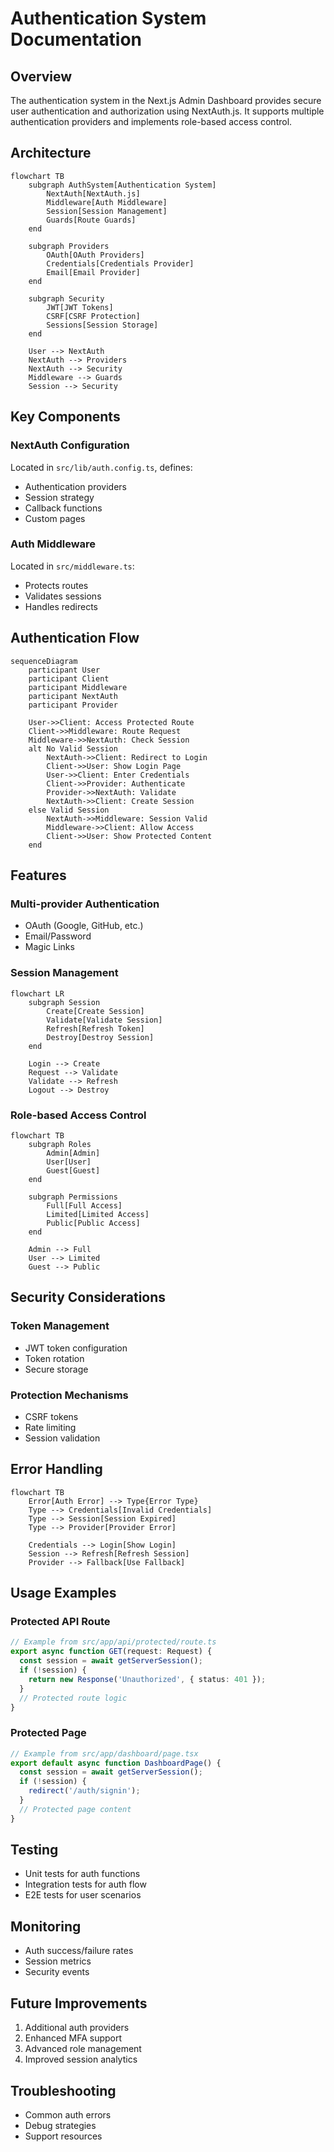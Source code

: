 # Authentication System Documentation

## Overview

The authentication system in the Next.js Admin Dashboard provides secure user authentication and authorization using NextAuth.js. It supports multiple authentication providers and implements role-based access control.

## Architecture

```mermaid
flowchart TB
    subgraph AuthSystem[Authentication System]
        NextAuth[NextAuth.js]
        Middleware[Auth Middleware]
        Session[Session Management]
        Guards[Route Guards]
    end

    subgraph Providers
        OAuth[OAuth Providers]
        Credentials[Credentials Provider]
        Email[Email Provider]
    end

    subgraph Security
        JWT[JWT Tokens]
        CSRF[CSRF Protection]
        Sessions[Session Storage]
    end

    User --> NextAuth
    NextAuth --> Providers
    NextAuth --> Security
    Middleware --> Guards
    Session --> Security
```

## Key Components

### NextAuth Configuration

Located in `src/lib/auth.config.ts`, defines:

- Authentication providers
- Session strategy
- Callback functions
- Custom pages

### Auth Middleware

Located in `src/middleware.ts`:

- Protects routes
- Validates sessions
- Handles redirects

## Authentication Flow

```mermaid
sequenceDiagram
    participant User
    participant Client
    participant Middleware
    participant NextAuth
    participant Provider

    User->>Client: Access Protected Route
    Client->>Middleware: Route Request
    Middleware->>NextAuth: Check Session
    alt No Valid Session
        NextAuth->>Client: Redirect to Login
        Client->>User: Show Login Page
        User->>Client: Enter Credentials
        Client->>Provider: Authenticate
        Provider->>NextAuth: Validate
        NextAuth->>Client: Create Session
    else Valid Session
        NextAuth->>Middleware: Session Valid
        Middleware->>Client: Allow Access
        Client->>User: Show Protected Content
    end
```

## Features

### Multi-provider Authentication

- OAuth (Google, GitHub, etc.)
- Email/Password
- Magic Links

### Session Management

```mermaid
flowchart LR
    subgraph Session
        Create[Create Session]
        Validate[Validate Session]
        Refresh[Refresh Token]
        Destroy[Destroy Session]
    end

    Login --> Create
    Request --> Validate
    Validate --> Refresh
    Logout --> Destroy
```

### Role-based Access Control

```mermaid
flowchart TB
    subgraph Roles
        Admin[Admin]
        User[User]
        Guest[Guest]
    end

    subgraph Permissions
        Full[Full Access]
        Limited[Limited Access]
        Public[Public Access]
    end

    Admin --> Full
    User --> Limited
    Guest --> Public
```

## Security Considerations

### Token Management

- JWT token configuration
- Token rotation
- Secure storage

### Protection Mechanisms

- CSRF tokens
- Rate limiting
- Session validation

## Error Handling

```mermaid
flowchart TB
    Error[Auth Error] --> Type{Error Type}
    Type --> Credentials[Invalid Credentials]
    Type --> Session[Session Expired]
    Type --> Provider[Provider Error]

    Credentials --> Login[Show Login]
    Session --> Refresh[Refresh Session]
    Provider --> Fallback[Use Fallback]
```

## Usage Examples

### Protected API Route

```typescript
// Example from src/app/api/protected/route.ts
export async function GET(request: Request) {
  const session = await getServerSession();
  if (!session) {
    return new Response('Unauthorized', { status: 401 });
  }
  // Protected route logic
}
```

### Protected Page

```typescript
// Example from src/app/dashboard/page.tsx
export default async function DashboardPage() {
  const session = await getServerSession();
  if (!session) {
    redirect('/auth/signin');
  }
  // Protected page content
}
```

## Testing

- Unit tests for auth functions
- Integration tests for auth flow
- E2E tests for user scenarios

## Monitoring

- Auth success/failure rates
- Session metrics
- Security events

## Future Improvements

1. Additional auth providers
2. Enhanced MFA support
3. Advanced role management
4. Improved session analytics

## Troubleshooting

- Common auth errors
- Debug strategies
- Support resources
